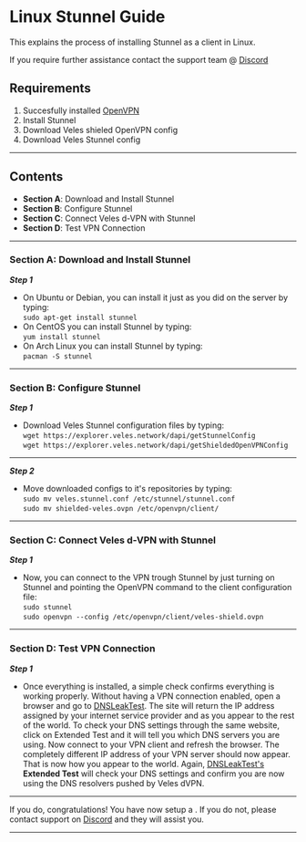 
# Linux Stunnel Guide
This explains the process of installing Stunnel as a client in Linux.

If you require further assistance contact the support team @ [Discord](https://discord.gg/P528fGg)

## Requirements
1) Succesfully installed [OpenVPN](http://)
2) Install Stunnel
3) Download Veles shieled OpenVPN config
4) Download Veles Stunnel config
***

## Contents
* **Section A**: Download and Install Stunnel
* **Section B**: Configure Stunnel
* **Section C**: Connect Veles d-VPN with Stunnel
* **Section D**: Test VPN Connection
***

### Section A: Download and Install Stunnel

***Step 1***
* On Ubuntu or Debian, you can install it just as you did on the server by typing:  
`sudo apt-get install stunnel`  
* On CentOS you can install Stunnel by typing:  
`yum install stunnel`  
* On Arch Linux you can install Stunnel by typing:  
`pacman -S stunnel` 
***

### Section B: Configure Stunnel

***Step 1***
* Download Veles Stunnel configuration files by typing:  
`wget https://explorer.veles.network/dapi/getStunnelConfig`  
`wget https://explorer.veles.network/dapi/getShieldedOpenVPNConfig`  
***
  
***Step 2***
* Move downloaded configs to it's repositories by typing:  
`sudo mv veles.stunnel.conf /etc/stunnel/stunnel.conf`    
`sudo mv shielded-veles.ovpn /etc/openvpn/client/`
***

### Section C: Connect Veles d-VPN with Stunnel
***Step 1***
* Now, you can connect to the VPN trough Stunnel by just turning on Stunnel and pointing the OpenVPN command to the client configuration file:  
`sudo stunnel`  
`sudo openvpn --config /etc/openvpn/client/veles-shield.ovpn`
***

### Section D: Test VPN Connection

***Step 1***
* Once everything is installed, a simple check confirms everything is working properly. Without having a VPN connection enabled, open a browser and go to [DNSLeakTest](https://www.dnsleaktest.com/).
The site will return the IP address assigned by your internet service provider and as you appear to the rest of the world. To check your DNS settings through the same website, click on Extended Test and it will tell you which DNS servers you are using.
Now connect to your VPN client and refresh the browser. The completely different IP address of your VPN server should now appear. That is now how you appear to the world. Again, [DNSLeakTest's](https://www.dnsleaktest.com/) **Extended Test** will check your DNS settings and confirm you are now using the DNS resolvers pushed by Veles dVPN.
***

If you do, congratulations! You have now setup a . If you do not, please contact support on [Discord](https://discord.gg/P528fGg) and they will assist you.  
***
